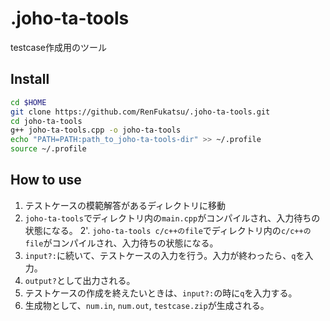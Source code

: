 # .joho-ta-tools
testcase作成用のツール

## Install
```bash
cd $HOME
git clone https://github.com/RenFukatsu/.joho-ta-tools.git
cd joho-ta-tools
g++ joho-ta-tools.cpp -o joho-ta-tools
echo "PATH=PATH:path_to_joho-ta-tools-dir" >> ~/.profile
source ~/.profile
```

## How to use
1. テストケースの模範解答があるディレクトリに移動
2. `joho-ta-tools`でディレクトリ内の`main.cpp`がコンパイルされ、入力待ちの状態になる。
2'. `joho-ta-tools c/c++のfile`でディレクトリ内の`c/c++のfile`がコンパイルされ、入力待ちの状態になる。
3. `input?:`に続いて、テストケースの入力を行う。入力が終わったら、`q`を入力。
4. `output?`として出力される。
5. テストケースの作成を終えたいときは、`input?:`の時に`q`を入力する。
6. 生成物として、`num.in`, `num.out`, `testcase.zip`が生成される。
